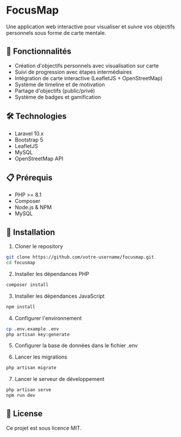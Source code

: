 # FocusMap

Une application web interactive pour visualiser et suivre vos objectifs personnels sous forme de carte mentale.

## 🎯 Fonctionnalités

- Création d'objectifs personnels avec visualisation sur carte
- Suivi de progression avec étapes intermédiaires
- Intégration de carte interactive (LeafletJS + OpenStreetMap)
- Système de timeline et de motivation
- Partage d'objectifs (public/privé)
- Système de badges et gamification

## 🛠️ Technologies

- Laravel 10.x
- Bootstrap 5
- LeafletJS
- MySQL
- OpenStreetMap API

## 📋 Prérequis

- PHP >= 8.1
- Composer
- Node.js & NPM
- MySQL

## 🚀 Installation

1. Cloner le repository
```bash
git clone https://github.com/votre-username/focusmap.git
cd focusmap
```

2. Installer les dépendances PHP
```bash
composer install
```

3. Installer les dépendances JavaScript
```bash
npm install
```

4. Configurer l'environnement
```bash
cp .env.example .env
php artisan key:generate
```

5. Configurer la base de données dans le fichier .env

6. Lancer les migrations
```bash
php artisan migrate
```

7. Lancer le serveur de développement
```bash
php artisan serve
npm run dev
```

## 📝 License

Ce projet est sous licence MIT. 